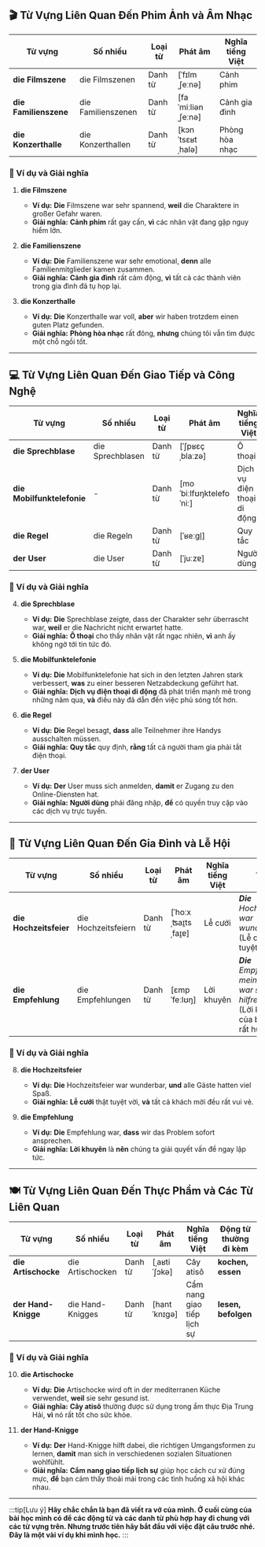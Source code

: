 ## **🎬 Từ Vựng Liên Quan Đến Phim Ảnh và Âm Nhạc**

|**Từ vựng**|**Số nhiều**|**Loại từ**|**Phát âm**|**Nghĩa tiếng Việt**|
|---|---|---|---|---|
|**die Filmszene**|die Filmszenen|Danh từ|[ˈfɪlmˌʃeːnə]|Cảnh phim|
|**die Familienszene**|die Familienszenen|Danh từ|[faˈmiːliənˌʃeːnə]|Cảnh gia đình|
|**die Konzerthalle**|die Konzerthallen|Danh từ|[kɔnˈtsɛʁtˌhalə]|Phòng hòa nhạc|

### **📌 Ví dụ và Giải nghĩa**

1. **die Filmszene**
    
    - **Ví dụ:** **Die** Filmszene war sehr spannend, **weil** die Charaktere in großer Gefahr waren.
    - **Giải nghĩa:** **Cảnh phim** rất gay cấn, **vì** các nhân vật đang gặp nguy hiểm lớn.
2. **die Familienszene**
    
    - **Ví dụ:** **Die** Familienszene war sehr emotional, **denn** alle Familienmitglieder kamen zusammen.
    - **Giải nghĩa:** **Cảnh gia đình** rất cảm động, **vì** tất cả các thành viên trong gia đình đã tụ họp lại.
3. **die Konzerthalle**
    
    - **Ví dụ:** **Die** Konzerthalle war voll, **aber** wir haben trotzdem einen guten Platz gefunden.
    - **Giải nghĩa:** **Phòng hòa nhạc** rất đông, **nhưng** chúng tôi vẫn tìm được một chỗ ngồi tốt.

---
## **💻 Từ Vựng Liên Quan Đến Giao Tiếp và Công Nghệ**

|**Từ vựng**|**Số nhiều**|**Loại từ**|**Phát âm**|**Nghĩa tiếng Việt**|**Động từ thường đi kèm**|
|---|---|---|---|---|---|
|**die Sprechblase**|die Sprechblasen|Danh từ|[ˈʃpʁɛçˌblaːzə]|Ô thoại|**zeichnen, lesen**|
|**die Mobilfunktelefonie**|-|Danh từ|[moˈbiːlfʊŋktelefoˈniː]|Dịch vụ điện thoại di động|**nutzen, ausbauen**|
|**die Regel**|die Regeln|Danh từ|[ˈʁeːɡl̩]|Quy tắc|**befolgen, brechen**|
|**der User**|die User|Danh từ|[ˈjuːzɐ]|Người dùng|**einloggen, registrieren**|

### **📌 Ví dụ và Giải nghĩa**

4. **die Sprechblase**
    
    - **Ví dụ:** **Die** Sprechblase zeigte, dass der Charakter sehr überrascht war, **weil** er die Nachricht nicht erwartet hatte.
    - **Giải nghĩa:** **Ô thoại** cho thấy nhân vật rất ngạc nhiên, **vì** anh ấy không ngờ tới tin tức đó.
5. **die Mobilfunktelefonie**
    
    - **Ví dụ:** **Die** Mobilfunktelefonie hat sich in den letzten Jahren stark verbessert, **was** zu einer besseren Netzabdeckung geführt hat.
    - **Giải nghĩa:** **Dịch vụ điện thoại di động** đã phát triển mạnh mẽ trong những năm qua, **và** điều này đã dẫn đến việc phủ sóng tốt hơn.
6. **die Regel**
    
    - **Ví dụ:** **Die** Regel besagt, **dass** alle Teilnehmer ihre Handys ausschalten müssen.
    - **Giải nghĩa:** **Quy tắc** quy định, **rằng** tất cả người tham gia phải tắt điện thoại.
7. **der User**
    
    - **Ví dụ:** **Der** User muss sich anmelden, **damit** er Zugang zu den Online-Diensten hat.
    - **Giải nghĩa:** **Người dùng** phải đăng nhập, **để** có quyền truy cập vào các dịch vụ trực tuyến.

---
## **🎉 Từ Vựng Liên Quan Đến Gia Đình và Lễ Hội**

|**Từ vựng**|**Số nhiều**|**Loại từ**|**Phát âm**|**Nghĩa tiếng Việt**|**Ví dụ**|
|---|---|---|---|---|---|
|**die Hochzeitsfeier**|die Hochzeitsfeiern|Danh từ|[ˈhoːxˌʦaɪ̯tsˌfaɪ̯ɐ]|Lễ cưới|_**Die** Hochzeitsfeier war wunderschön._  <br>(Lễ cưới rất tuyệt vời.)|
|**die Empfehlung**|die Empfehlungen|Danh từ|[ɛmpˈfeːlʊŋ]|Lời khuyên|_**Die** Empfehlung meines Arztes war sehr hilfreich._  <br>(Lời khuyên của bác sĩ tôi rất hữu ích.)|

### **📌 Ví dụ và Giải nghĩa**

8. **die Hochzeitsfeier**
    
    - **Ví dụ:** **Die** Hochzeitsfeier war wunderbar, **und** alle Gäste hatten viel Spaß.
    - **Giải nghĩa:** **Lễ cưới** thật tuyệt vời, **và** tất cả khách mời đều rất vui vẻ.
9. **die Empfehlung**
    
    - **Ví dụ:** **Die** Empfehlung war, **dass** wir das Problem sofort ansprechen.
    - **Giải nghĩa:** **Lời khuyên** là **nên** chúng ta giải quyết vấn đề ngay lập tức.

---
## **🍽️ Từ Vựng Liên Quan Đến Thực Phẩm và Các Từ Liên Quan**

|**Từ vựng**|**Số nhiều**|**Loại từ**|**Phát âm**|**Nghĩa tiếng Việt**|**Động từ thường đi kèm**|
|---|---|---|---|---|---|
|**die Artischocke**|die Artischocken|Danh từ|[ˌaʁtiˈʃɔkə]|Cây atisô|**kochen, essen**|
|**der Hand-Knigge**|die Hand-Knigges|Danh từ|[hantˈknɪɡə]|Cẩm nang giao tiếp lịch sự|**lesen, befolgen**|

### **📌 Ví dụ và Giải nghĩa**

10. **die Artischocke**
    
    - **Ví dụ:** **Die** Artischocke wird oft in der mediterranen Küche verwendet, **weil** sie sehr gesund ist.
    - **Giải nghĩa:** **Cây atisô** thường được sử dụng trong ẩm thực Địa Trung Hải, **vì** nó rất tốt cho sức khỏe.
11. **der Hand-Knigge**
    
    - **Ví dụ:** **Der** Hand-Knigge hilft dabei, die richtigen Umgangsformen zu lernen, **damit** man sich in verschiedenen sozialen Situationen wohlfühlt.
    - **Giải nghĩa:** **Cẩm nang giao tiếp lịch sự** giúp học cách cư xử đúng mực, **để** bạn cảm thấy thoải mái trong các tình huống xã hội khác nhau.



---
:::tip[Lưu ý]
**Hãy chắc chắn là bạn đã viết ra vở của mình. Ở cuối cùng của bài học mình có để các động từ và các danh từ phù hợp hay đi chung với các từ vựng trên. Nhưng trước tiên hãy bắt đầu với việc đặt câu trước nhé. Đây là một vài ví dụ khi mình học.**
:::